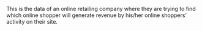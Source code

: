 This is the data of an online retailing company where they are trying to find which online shopper will generate revenue by his/her online shoppers’ activity on their site.
